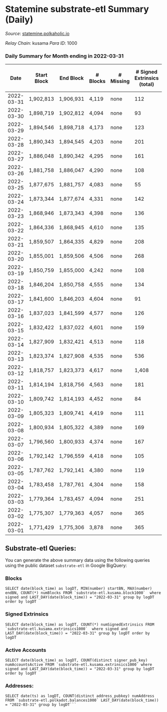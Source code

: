 # Statemine substrate-etl Summary (Daily)

_Source_: [statemine.polkaholic.io](https://statemine.polkaholic.io)

*Relay Chain*: kusama
*Para ID*: 1000



### Daily Summary for Month ending in 2022-03-31


| Date | Start Block | End Block | # Blocks | # Missing | # Signed Extrinsics (total) | # Active Accounts | # Addresses with Balances | # Events | # Transfers | # XCM Transfers In | # XCM Transfers Out |
| ---- | ----------- | --------- | -------- | --------- | --------------------------- | ----------------- | ------------------------- | -------- | ----------- | ------------------ | ------------------- |
| 2022-03-31 | 1,902,813 | 1,906,931 | 4,119 | none | 112 | 42 | 20,900 | 10,360 | 1,524 ($135,685) | 32 ($31,303.44) | 28 ($99,818.04) |
| 2022-03-30 | 1,898,719 | 1,902,812 | 4,094 | none | 93 | 34 | 20,876 | 10,136 | 1,433 ($90,165.63) | 25 ($16,590.50) | 14 ($25,655.79) |
| 2022-03-29 | 1,894,546 | 1,898,718 | 4,173 | none | 123 | 48 | 20,858 | 10,909 | 1,864 ($57,845.68) | 40 ($88,463.53) | 28 ($113,627) |
| 2022-03-28 | 1,890,343 | 1,894,545 | 4,203 | none | 201 | 48 | 20,842 | 11,368 | 2,013 ($141,270) | 32 ($94,414.55) | 26 ($160,904) |
| 2022-03-27 | 1,886,048 | 1,890,342 | 4,295 | none | 161 | 44 | 20,808 | 11,632 | 2,112 ($180,210) | 35 ($23,886.19) | 32 ($103,676) |
| 2022-03-26 | 1,881,758 | 1,886,047 | 4,290 | none | 108 | 34 | 20,786 | 10,771 | 1,557 ($273,986) | 22 ($230,250) | 27 ($255,316) |
| 2022-03-25 | 1,877,675 | 1,881,757 | 4,083 | none | 55 | 27 | 20,765 | 9,516 | 1,016 ($25,553.80) | 13 ($45,473.99) | 15 ($48,919.55) |
| 2022-03-24 | 1,873,344 | 1,877,674 | 4,331 | none | 142 | 51 | 20,756 | 11,380 | 1,950 ($80,338.07) | 41 ($25,121.32) | 21 ($137,729) |
| 2022-03-23 | 1,868,946 | 1,873,343 | 4,398 | none | 136 | 41 | 20,745 | 11,565 | 1,771 ($68,051.29) | 20 ($6,770.17) | 22 ($80,055.16) |
| 2022-03-22 | 1,864,336 | 1,868,945 | 4,610 | none | 135 | 61 | 20,735 | 12,034 | 2,112 ($107,775) | 31 ($18,688.57) | 33 ($67,820.96) |
| 2022-03-21 | 1,859,507 | 1,864,335 | 4,829 | none | 208 | 29 | 20,715 | 12,734 | 2,208 ($241,864) | 26 ($20,882.97) | 26 ($43,110.80) |
| 2022-03-20 | 1,855,001 | 1,859,506 | 4,506 | none | 268 | 42 | 20,687 | 12,532 | 2,375 ($73,034.00) | 29 ($13,981.62) | 44 ($120,203) |
| 2022-03-19 | 1,850,759 | 1,855,000 | 4,242 | none | 108 | 35 | 20,655 | 10,573 | 1,483 ($50,772.28) | 36 ($11,254.21) | 22 ($58,284.62) |
| 2022-03-18 | 1,846,204 | 1,850,758 | 4,555 | none | 134 | 37 | 20,639 | 11,989 | 1,930 ($54,945.79) | 32 ($41,139.59) | 39 ($89,239.31) |
| 2022-03-17 | 1,841,600 | 1,846,203 | 4,604 | none | 91 | 31 | 20,630 | 11,243 | 1,211 ($30,672.76) | 19 ($6,644.85) | 16 ($62,594.41) |
| 2022-03-16 | 1,837,023 | 1,841,599 | 4,577 | none | 126 | 46 | 20,621 | 11,648 | 1,717 ($26,546.42) | 44 ($15,917.75) | 19 ($19,949.52) |
| 2022-03-15 | 1,832,422 | 1,837,022 | 4,601 | none | 159 | 51 | 20,596 | 12,348 | 2,140 ($68,674.17) | 35 ($24,341.10) | 32 ($58,263.12) |
| 2022-03-14 | 1,827,909 | 1,832,421 | 4,513 | none | 118 | 41 | 20,583 | 10,939 | 1,309 ($107,765) | 34 ($14,506.41) | 14 ($145,953) |
| 2022-03-13 | 1,823,374 | 1,827,908 | 4,535 | none | 536 | 497 | 20,569 | 12,520 | 1,693 ($270,807) | 16 ($4,605.79) | 17 ($15,689.59) |
| 2022-03-12 | 1,818,757 | 1,823,373 | 4,617 | none | 1,408 | 1,349 | 20,551 | 17,742 | 3,388 ($51,930.22) | 31 ($136,141) | 15 ($42,025.05) |
| 2022-03-11 | 1,814,194 | 1,818,756 | 4,563 | none | 181 | 79 | 20,628 | 12,524 | 2,166 ($116,824) | 59 ($22,280.69) | 30 ($13,375.42) |
| 2022-03-10 | 1,809,742 | 1,814,193 | 4,452 | none | 84 | 38 | 20,643 | 10,868 | 1,452 ($40,821.56) | 36 ($367.22) | 18 ($24,295.39) |
| 2022-03-09 | 1,805,323 | 1,809,741 | 4,419 | none | 111 | 33 | 20,634 | 11,201 | 1,780 ($23,659.54) | 27 ($7,582.45) | 25 ($17,127.02) |
| 2022-03-08 | 1,800,934 | 1,805,322 | 4,389 | none | 169 | 47 | 20,614 | 11,418 | 1,953 ($199,860) | 11 ($50.85) | 26 ($189,034) |
| 2022-03-07 | 1,796,560 | 1,800,933 | 4,374 | none | 167 | 111 | 20,604 | 11,798 | 1,829 ($278,222) | 14 ($63.05) | 13 ($7,530.76) |
| 2022-03-06 | 1,792,142 | 1,796,559 | 4,418 | none | 105 | 45 | 20,649 | 11,115 | 1,726 ($23,045.76) | 11 ($219.64) | 16 ($24,239.85) |
| 2022-03-05 | 1,787,762 | 1,792,141 | 4,380 | none | 119 | 72 | 20,644 | 11,295 | 1,820 ($76,329.92) | 12 ($18.48) | 24 ($78,377.01) |
| 2022-03-04 | 1,783,458 | 1,787,761 | 4,304 | none | 158 | 97 | 20,651 | 11,780 | 2,094 ($89,235.04) | 10 ($41.08) | 20 ($30,028.17) |
| 2022-03-03 | 1,779,364 | 1,783,457 | 4,094 | none | 251 | 164 | 20,680 | 13,177 | 3,023 ($364,581) | 20 ($280.83) | 20 ($49,945.24) |
| 2022-03-02 | 1,775,307 | 1,779,363 | 4,057 | none | 365 | 270 | 20,706 | 14,885 | 3,630 ($69,071.49) | 17 ($227.23) | 30 ($45,909.83) |
| 2022-03-01 | 1,771,429 | 1,775,306 | 3,878 | none | 365 | 313 | 20,788 | 13,604 | 2,462 ($125,693) | 16 ($104.65) | 14 ($41,019.94) |

## Substrate-etl Queries:
You can generate the above summary data using the following queries using the public dataset `substrate-etl` in Google BigQuery:


### Blocks
```
SELECT date(block_time) as logDT, MIN(number) startBN, MAX(number) endBN, COUNT(*) numBlocks FROM `substrate-etl.kusama.block1000`  where signed and LAST_DAY(date(block_time)) = "2022-03-31" group by logDT order by logDT
```


### Signed Extrinsics
```
SELECT date(block_time) as logDT, COUNT(*) numSignedExtrinsics FROM `substrate-etl.kusama.extrinsics1000`  where signed and LAST_DAY(date(block_time)) = "2022-03-31" group by logDT order by logDT
```


### Active Accounts
```
SELECT date(block_time) as logDT, COUNT(distinct signer_pub_key) numAccountsActive FROM `substrate-etl.kusama.extrinsics1000` where signed and LAST_DAY(date(block_time)) = "2022-03-31" group by logDT order by logDT
```


### Addresses:
```
SELECT date(ts) as logDT, COUNT(distinct address_pubkey) numAddress FROM `substrate-etl.polkadot.balances1000` LAST_DAY(date(block_time)) = "2022-03-31" group by logDT```

